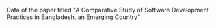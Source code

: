 Data of the paper titled "A Comparative Study of Software Development Practices in Bangladesh, an Emerging Country"
